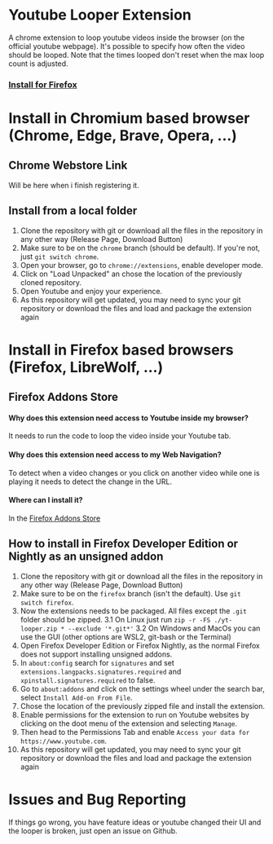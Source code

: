 # Youtube Looper Extension

A chrome extension to loop youtube videos inside the browser (on the official youtube webpage).
It's possible to specify how often the video should be looped. Note that the times looped don't
reset when the max loop count is adjusted.

### __[Install for Firefox](https://addons.mozilla.org/en-US/firefox/addon/yt-looper/)__

# Install in Chromium based browser (Chrome, Edge, Brave, Opera, ...)

## Chrome Webstore Link

Will be here when i finish registering it.

## Install from a local folder
1. Clone the repository with git or download all the files in the repository in any other way (Release Page, Download Button)
2. Make sure to be on the `chrome` branch (should be default). If you're not, just `git switch chrome`.
3. Open your browser, go to `chrome://extensions`, enable developer mode.
4. Click on "Load Unpacked" an chose the location of the previously cloned repository.
5. Open Youtube and enjoy your experience.
6. As this repository will get updated, you may need to sync your git repository or download the files
   and load and package the extension again

# Install in Firefox based browsers (Firefox, LibreWolf, ...)

## Firefox Addons Store

#### Why does this extension need access to Youtube inside my browser?

It needs to run the code to loop the video inside your Youtube tab.

#### Why does this extension need access to my Web Navigation?

To detect when a video changes or you click on another video while one is playing it needs to detect the change in the URL.

#### Where can I install it?

In the [Firefox Addons Store](https://addons.mozilla.org/en-US/firefox/addon/yt-looper/)

## How to install in Firefox Developer Edition or Nightly as an unsigned addon
1. Clone the repository with git or download all the files in the repository in any other way (Release Page, Download Button)
2. Make sure to be on the `firefox` branch (isn't the default). Use `git switch firefox`.
3. Now the extensions needs to be packaged. All files except the `.git` folder should be zipped.
3.1 On Linux just run `zip -r -FS ./yt-looper.zip * --exclude '*.git*'`
3.2 On Windows and MacOs you can use the GUI (other options are WSL2, git-bash or the Terminal)
4. Open Firefox Developer Edition or Firefox Nightly, as the normal Firefox does not support installing unsigned addons.
5. In `about:config` search for `signatures` and set `extensions.langpacks.signatures.required` and `xpinstall.signatures.required` to false.
6. Go to `about:addons` and click on the settings wheel under the search bar, select `Install Add-on From File`.
7. Chose the location of the previously zipped file and install the extension.
8. Enable permissions for the extension to run on Youtube websites by clicking on the doot menu of the extension and selecting `Manage`.
9. Then head to the Permissions Tab and enable `Access your data for https://www.youtube.com`.
10. As this repository will get updated, you may need to sync your git repository or download the files
   and load and package the extension again

# Issues and Bug Reporting

If things go wrong, you have feature ideas or youtube changed their UI and the looper is broken,
just open an issue on Github.

